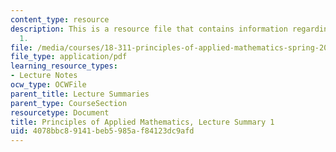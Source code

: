```yaml
---
content_type: resource
description: This is a resource file that contains information regarding lecture summary
  1.
file: /media/courses/18-311-principles-of-applied-mathematics-spring-2014/4078bbc89141beb5985af84123dc9afd_MIT18_311S14_Lecture1.pdf
file_type: application/pdf
learning_resource_types:
- Lecture Notes
ocw_type: OCWFile
parent_title: Lecture Summaries
parent_type: CourseSection
resourcetype: Document
title: Principles of Applied Mathematics, Lecture Summary 1
uid: 4078bbc8-9141-beb5-985a-f84123dc9afd
---
```

